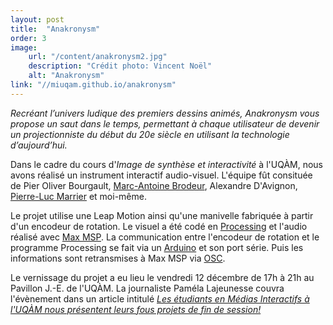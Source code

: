 ```yaml
---
layout: post
title:  "Anakronysm"
order: 3
image:
    url: "/content/anakronysm2.jpg"
    description: "Crédit photo: Vincent Noël"
    alt: "Anakronysm"
link: "//miuqam.github.io/anakronysm"
---
```


_Recréant l’univers ludique des premiers dessins animés, Anakronysm vous propose un saut dans le temps, permettant à chaque utilisateur de devenir un projectionniste du début du 20e siècle en utilisant la technologie d’aujourd’hui._  

Dans le cadre du cours d'_Image de synthèse et interactivité_ à l'UQÀM, nous avons réalisé un instrument interactif audio-visuel. L'équipe fût consituée de Pier Oliver Bourgault, [Marc-Antoine Brodeur](http://marcantoinebrodeur.com), Alexandre D'Avignon, [Pierre-Luc Marrier](http://peterartvisuel.com/) et moi-même.  

Le projet utilise une Leap Motion ainsi qu'une manivelle fabriquée à partir d'un encodeur de rotation. Le visuel a été codé en [Processing](http://processing.org/) et l'audio réalisé avec [Max MSP](https://cycling74.com/products/max/). La communication entre l'encodeur de rotation et le programme Processing se fait via un [Arduino](http://arduino.cc/) et son port série. Puis les informations sont retransmises à Max MSP via [OSC](http://opensoundcontrol.org/).  

Le vernissage du projet a eu lieu le vendredi 12 décembre de 17h à 21h au Pavillon J.-E. de l'UQÀM.
La journaliste Paméla Lajeunesse couvra l'évènement dans un article intitulé _[Les étudiants en Médias Interactifs à l'UQÀM nous présentent leurs fous projets de fin de session!](http://www.nightlife.ca/2014/12/15/les-etudiants-en-medias-interactifs-luqam-nous-presentent-leurs-fous-projets-de-fin-de-session)_